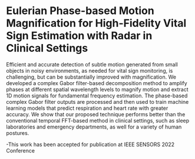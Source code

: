 # Eulerian Phase-based Motion Magnification for High-Fidelity Vital Sign Estimation with Radar in Clinical Settings

Efficient and accurate detection of subtle motion generated from small objects in noisy environments, as needed for vital sign monitoring, is challenging, but can be substantially improved with magnification. We developed a complex Gabor filter-based decomposition method to amplify phases at different spatial wavelength levels to magnify motion and extract 1D motion signals for fundamental frequency estimation. The phase-based complex Gabor filter outputs are processed and then used to train machine learning models that predict respiration and heart rate with greater accuracy. We show that our proposed technique performs better than the conventional temporal FFT-based method in clinical settings, such as sleep laboratories and emergency departments, as well for a variety of human postures.

-This work has been accepted for publication at IEEE SENSORS 2022 Conference
